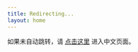 ```yaml
---
title: Redirecting...
layout: home
---
```


<script setup>
import { useRouter } from 'vitepress'

const router = useRouter()

// 页面加载后跳转到默认语言（如 /zh/）
router.go('/zh/')
</script>

如果未自动跳转，请 [点击这里](/zh/) 进入中文页面。
